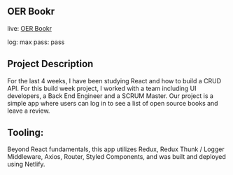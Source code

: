 ## **OER Bookr**
live: [OER Bookr](https://determined-lamarr-e4cba2.netlify.com/)

log: max
pass: pass

## **Project Description**

For the last 4 weeks, I have been studying React and how to build a CRUD API. For this build week project, I worked with a team including UI developers, a Back End Engineer and a SCRUM Master. Our project is a simple app where users can log in to see a list of open source books and leave a review.

## **Tooling:**
Beyond React fundamentals, this app utilizes Redux, Redux Thunk / Logger Middleware, Axios, Router, Styled Components, and was built and deployed using Netlify.
